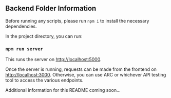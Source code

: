 ## Backend Folder Information

Before running any scripts, please run `npm i` to install the necessary dependencies.

In the project directory, you can run:

### `npm run server`

This runs the server on [http://localhost:5000](http://localhost:5000).

Once the server is running, requests can be made from the frontend on [http://localhost:3000](http://localhost:3000).
Otherwise, you can use ARC or whichever API testing tool to access the various endpoints.

Additional information for this README coming soon...
